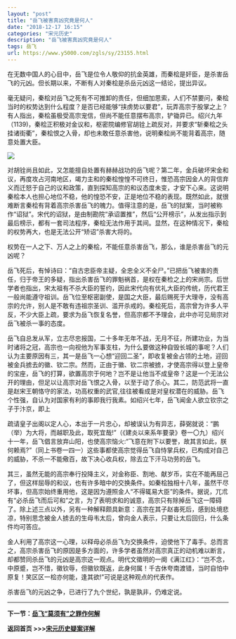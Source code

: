 ```yaml
---
layout: "post"
title: "岳飞被害真凶究竟是何人"
date: "2018-12-17 16:15"
categories: "宋元历史"
description: "岳飞被害真凶究竟是何人"
tags: 岳飞
url: https://www.y5000.com/zgls/sy/23155.html
---
```






在无数中国人的心目中，岳飞是位令人敬仰的抗金英雄，而秦桧是奸臣，是杀害岳飞的元凶。但长期以来，不断有人对秦桧是杀岳元凶这一结论，提出异议。

毫无疑问，秦桧对岳飞之死有不可推卸的责任，但细加思索，人们不禁要问，秦桧当时的权势达到什么程度？是否已经能够“挟虏势以要君”，玩弄高宗于股掌之上？有人指出，秦桧虽极受高宗宠信，但尚不能任意摆布高宗，铲锄异已。绍兴九年（1139)，秦桧正积极对金议和，枢密院编修官胡铨上疏反对，并要求“斩秦桧之头挂诸街衢”，秦桧恨之入骨，却也未敢任意杀害他，说明秦桧尚不能背着高宗，随意处置大臣。

![](https://img.y5000.com/uploads/allimg/170629/8-1F629151402242.jpg)

对胡铨尚且如此，又怎能擅自处置有赫赫战功的岳飞呢？第二年，金兵破坏宋金和议，再度攻占河南地区，竭力主和的秦桧惶惶不可终日，惟恐高宗因金人的背信弃义而迁怒于自己的议和政策，直到探知高宗的和议态度未变，才安下心来。这说明秦桧本人也担心地位不稳，他的惶恐不安，正是地位不稳的表现。既然如此，就很难断言秦桧有背着高宗杀害岳飞的魄力。值得注意的是，岳飞的狱案，当时被称作“诏狱”。宋代的诏狱，是由制勘院“承诏置推”，然后“公开榜示”，从发出指示到最后榜示，都有一套司法程序，秦桧无法作用于其间。显然，在这种情况下，秦桧的权势再大，也是无法公开“矫诏”杀害大将的。

权势在一人之下、万人之上的秦桧，不能任意杀害岳飞，那么，谁是杀害岳飞的元凶呢？

岳飞死后，有悼诗曰：“自古忠臣帝主疑，全忠全义不全尸。”已把岳飞被害的责任，归于帝王的多疑，指出杀害岳飞的罪魁祸首，是权在秦检之上的宋尚宗。后世学者也指出，宋太祖有不杀大臣的誓约，因此宋代向有优礼大臣的传统，历代君王一般尚能遵守祖训。岳飞位至枢密副使，是国之大臣，最后赐死于大理寺，没有高宗的允许，别人是不敢有违祖宗圣训、滥开杀戒的。秦桧死后，高宗曾为许多人平反，不少大臣上疏，要求为岳飞恢复名誉，但高宗都不予理会，此中亦可见局宗对岳飞被杀一事的态度。

岳飞自总发从军，立志尽忠报国，二十多年无年不战，无月不征，所建功业，为当时诸将之冠，高宗也一向视他为军事支柱，为什么要做这种自毁长城的事呢？人们认为主要原因有三，其一是岳飞一心想“迎回二圣”，即收复被金占领的土地，迎回被金兵掳去的徽、钦二宗。然而，正由于徽、钦二宗被掳，才使高宗得以登上皇帝的宝座，岳飞的打算，欲置高宗于何地？岂不是让他当不成皇帝？这是一个无法公开的理由，但足以让高宗对岳飞恨之入骨，以至于动了杀心。其二，防范武将一直是赵宋王朝恪守的家法，功高权重的武官,往往被看成是对皇权潜在的威胁。岳飞个性强，自认为对国家有利的事即我行我素。如绍兴七年，岳飞闻金人欲立钦宗之子于汴京，即上

疏请皇子出阁以定人心，本出于一片忠心，却被误认为有异志，薛弼就说：“鹏（举）为大将，而越职及此，取死宜哉!”（《建炎以来系年要录》卷一〇九）绍兴十一年，岳飞倡言放弃山阳，也使高宗恼火:“飞意在附下以要誉，故其言如此，朕何赖焉?”（同上书卷一四一）这些事都使高宗觉得岳飞自恃掌兵权，已构成对自己的威胁，不杀一不能儆百，故下决心收兵权，除去立下汗马功劳的岳飞。

其三，虽然无能的高宗奉行投降主义，对金称臣、割地、献岁币，实在不能再屈己了，但这样屈辱的和议，也有许多暗中的交换条件。如秦桧独相十八年，虽然干尽坏事，但高宗始终重用他，这是因为遵照金人“不得辄易大臣”的条件。据说，兀朮有“必杀岳飞而后可和”之言，为了表明求和的诚意，高宗只有除掉岳飞这一障碍了。除上述三点以外，另有一种解释颇具新意：高宗在其子赵毐死后，感到处境悲凉，特别思念被金人掳去的生母韦太后，曾向金人表示，只要让太后回归，什么条件均可答应。

金人利用了高宗这一心理，以释母必杀岳飞为交换条件，迫使他下了毒手。总而言之，高宗杀害岳飞的原因是多方面的，许多学者虽然对高宗真正的动机难以断言，却都赞同杀岳飞的元凶是高宗这一观点。明代文徵明的一阕《满江红》：“岂不念，中原蹙，岂不惜，徽钦辱，但徽钦既返，此身何属！千古休夸南渡错，当时自怕中原复！笑区区一桧亦何能，逢其欲!”可说是这种观点的代表作。

杀害岳飞的元凶之争，已进行了九个世纪，孰是孰非，仍难定说。

* * *

**下一节：[岳飞“莫须有”之罪作何解](https://www.y5000.com/zgls/sy/23156.html)**

**返回首页 >>>[宋元历史疑案详解](https://www.y5000.com/zgls/sy/23199.html)**
